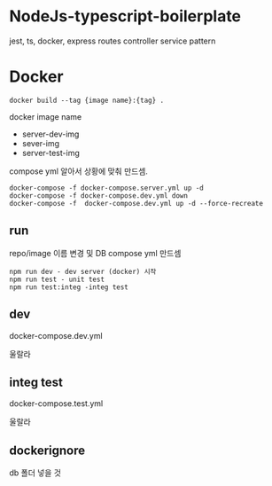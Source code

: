 # NodeJs-typescript-boilerplate
jest, ts, docker, express
routes controller service pattern

# Docker

    docker build --tag {image name}:{tag} .

docker image name
- server-dev-img
- sever-img
- server-test-img

compose yml 알아서 상황에 맞춰 만드셈.

    docker-compose -f docker-compose.server.yml up -d
    docker-compose -f docker-compose.dev.yml down
    docker-compose -f  docker-compose.dev.yml up -d --force-recreate


## run 
repo/image 이름 변경 및 DB compose yml 만드셈

    npm run dev - dev server (docker) 시작
    npm run test - unit test
    npm run test:integ -integ test


## dev
docker-compose.dev.yml

울랄라

## integ test
docker-compose.test.yml

울랄라

## dockerignore
db 폴더 넣을 것
